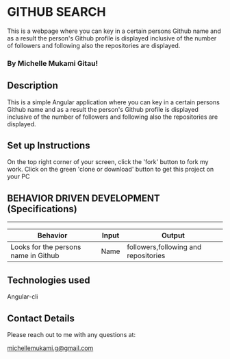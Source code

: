 # GITHUB SEARCH
This is a webpage where you can key in a certain persons Github name and as a result the person's Github profile is displayed inclusive of the number of followers and following also the repositories are displayed.
### By Michelle Mukami Gitau!

## Description
This is a simple Angular application where you can key in a certain persons Github name and as a result the person's Github profile is displayed inclusive of the number of followers and following also the repositories are displayed.
## Set up Instructions

On the top right corner of your screen, click the 'fork' button to fork my work.
Click on the green 'clone or download' button to get this project on your PC

## BEHAVIOR DRIVEN DEVELOPMENT (Specifications)

* * *

| Behavior                         | Input            | Output       |
| -------------------------------- | ---------------- | ------------ |
| Looks for the persons name in Github                  | Name      | followers,following and repositories  |


## Technologies used

  Angular-cli

## Contact Details

Please reach out to me with any questions at:

michellemukami.g@gmail.com
